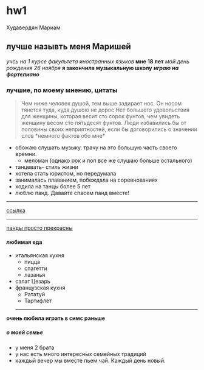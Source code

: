 # hw1
Худавердян Мариам
## лучше назывть меня Маришей
*учсь на 1 курсе факультета иностранных языков*
**мне 18 лет**
_мой день рождения 26 ноября_
__я закончила музыкальную школу__
***играю на фортепиано***
### лучшие, по моему мнению, цитаты
> Чем ниже человек душой, тем выше задирает нос. Он носом тянется туда, куда душою не дорос
> Нет большего удовольствия для женщины, которая весит сто сорок фунтов, чем увидеть женщину весом сто пятьдесят фунтов.
> Люди избавились бы от половины своих неприятностей, если бы договорились о значении слов
\*немного фактов обо мне\*
- обожаю слушать музыку. трачу на это большую часть своего времни.
   - меломан (однако рок и поп все же слушаю больше остального)
- танцевать- стиль жизни
- хотела стать юристом, но передумала 
- занималась плаванием, побеждала на соревнованиях
- ходила на танцы более 5 лет
- люблю панд. Давайте спасем панд вместе!
****
[ссылка](https://pandarina.com/panda_facts)
****
[панды просто прекрасны](https://www.belnovosti.by/sites/default/files/article/03-07-2017/kakie-zvuki-izdaet-panda-slushat-golos-pandy-sweetpanda.ru_.ru_.jpg)
#### любимая еда
* итальянская кухня
    * пицца
    * спагетти
    * лазанья
* салат Цезарь
* французская кухня
    * Рататуй
    * Тартифлет 
    ***
**очень любила играть в симс раньше**
##### о моей семье
- у меня 2 брата
- у нас есть много интересных семейных традиций
- каждый вечер мы вместе пьем чай. Каждый день новый.

